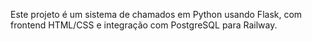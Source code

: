 <!-- Use this file to provide workspace-specific custom instructions to Copilot. For mais detalhes, visite https://code.visualstudio.com/docs/copilot/copilot-customization#_use-a-githubcopilotinstructionsmd-file -->
Este projeto é um sistema de chamados em Python usando Flask, com frontend HTML/CSS e integração com PostgreSQL para Railway.
